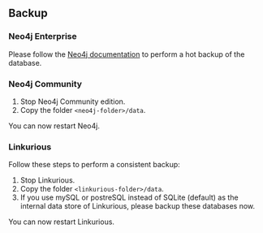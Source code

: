 
## Backup


### Neo4j Enterprise

Please follow the [Neo4j documentation](http://neo4j.com/docs/stable/operations-backup.html) to perform a hot backup of the database.

### Neo4j Community

1. Stop Neo4j Community edition.
2. Copy the folder `<neo4j-folder>/data`.

You can now restart Neo4j.

### Linkurious

Follow these steps to perform a consistent backup:

1. Stop Linkurious.
2. Copy the folder `<linkurious-folder>/data`.
3. If you use mySQL or postreSQL instead of SQLite (default) as the internal data store of Linkurious, please backup these databases now.


You can now restart Linkurious.